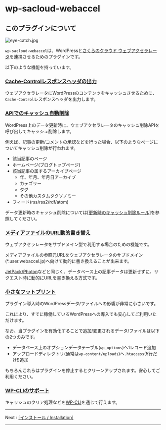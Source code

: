 # wp-sacloud-webaccel

## このプラグインについて

![eye-catch.jpg](images/eye-catch.jpg)

`wp-sacloud-webaccel`は、WordPressと[さくらのクラウド ウェブアクセラレータ](https://cloud.sakura.ad.jp/specification/web-accelerator/)を連携させるためのプラグインです。

以下のような機能を持っています。

### [Cache-Controlレスポンスヘッダの出力](#cache-controlレスポンスヘッダの出力)

ウェブアクセラレータにWordPressのコンテンツをキャッシュさせるために、`Cache-Control`レスポンスヘッダを出力します。

### [APIでのキャッシュ自動削除](#apiでのキャッシュ自動削除)

WordPress上のデータ更新時に、ウェブアクセラレータのキャッシュ削除APIを呼び出してキャッシュ削除します。

例えば、記事の更新/コメントの承認などを行った場合、以下のようなページについてキャッシュ削除が行われます。
 
  - 該当記事のページ
  - ホームページ(ブログトップページ)
  - 該当記事の属するアーカイブページ
    - 年、年月、年月日アーカイブ
    - カテゴリー
    - タグ
    - その他カスタムタクソノミー
  - フィード(rss/rss2/rdf/atom)

データ更新時のキャッシュ削除については[[更新時のキャッシュ削除ルール]](Other.md#更新時のキャッシュ削除ルール)を参照してください。

### [メディアファイルのURL動的書き替え](#メディアファイルのurl動的書き替え)

ウェブアクセラレータをサブドメイン型で利用する場合のための機能です。

メディアファイルの参照元URLをウェブアクセラレータのサブドメイン(*.user.webaccel.jp)へ向けて動的に書き換えることが出来ます。

[JetPack/Photon](https://jetpack.com)などと同じく、データベース上の記事データは更新せずに、リクエスト時に動的にURLを書き換える方式です。

### [小さなフットプリント](#小さなフットプリント)
 
プラグイン導入時のWordPressデータ/ファイルへの影響が非常に小さいです。

これにより、すでに稼働しているWordPressへの導入でも安心してご利用いただけます。

なお、当プラグインを有効化することで追加/変更されるデータ/ファイルは以下の2つのみです。

  - データベース上のオプションデータテーブル(`wp_options`)へ1レコード追加
  - アップロードディレクトリ(通常は`wp-content/uploads`)へ`.htaccess`(5行だけ!)追加

もちろんこれらはプラグインを停止するとクリーンアップされます。安心してご利用ください。

### [WP-CLIのサポート](#wp-cliのサポート)
 
キャッシュのクリア処理などを[WP-CLI](https://wp-cli.org)を通じて行えます。
 
---

Next : [[インストール / Installation]](Installation.md)

---